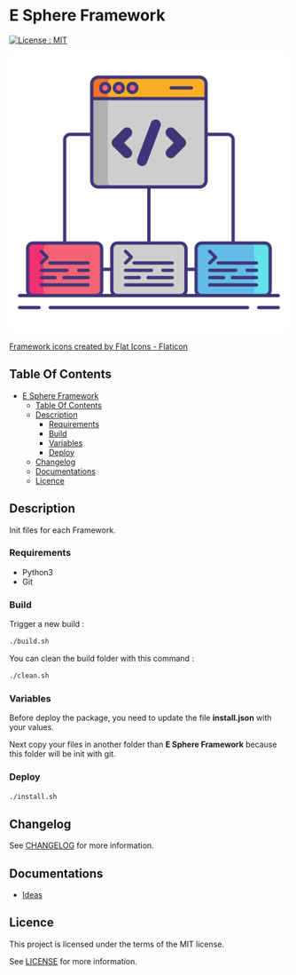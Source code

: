 # E Sphere Framework

[![License : MIT](https://img.shields.io/badge/License-MIT-yellow.svg)](https://opensource.org/licenses/MIT)

![Icon](./icon.png)

[Framework icons created by Flat Icons - Flaticon](https://www.flaticon.com/free-icons/framework)

## Table Of Contents

- [E Sphere Framework](#e-sphere-framework)
  - [Table Of Contents](#table-of-contents)
  - [Description](#description)
    - [Requirements](#requirements)
    - [Build](#build)
    - [Variables](#variables)
    - [Deploy](#deploy)
  - [Changelog](#changelog)
  - [Documentations](#documentations)
  - [Licence](#licence)

## Description

Init files for each Framework.

### Requirements

- Python3
- Git

### Build

Trigger a new build :

```bash
./build.sh
```

You can clean the build folder with this command :

```bash
./clean.sh
```

### Variables

Before deploy the package, you need to update the file **install.json** with your values.

Next copy your files in another folder than **E Sphere Framework** because this folder will be init with git.

### Deploy

```bash
./install.sh
```

## Changelog

See [CHANGELOG](./CHANGELOG.md) for more information.

## Documentations

- [Ideas](./docs/ideas.md)

## Licence

This project is licensed under the terms of the MIT license.

See [LICENSE](./LICENCE.md) for more information.
